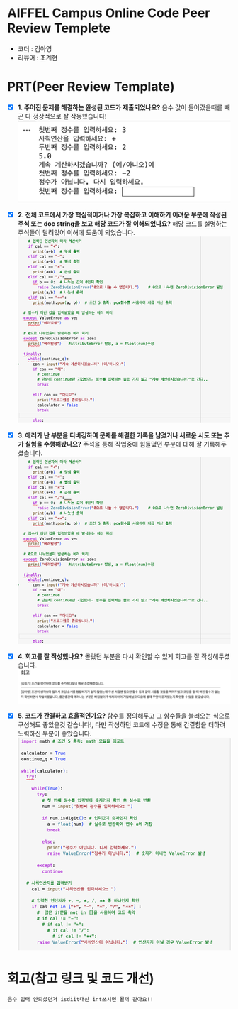 # AIFFEL Campus Online Code Peer Review Templete
- 코더 : 김아영
- 리뷰어 : 조계현


# PRT(Peer Review Template)
- [X]  **1. 주어진 문제를 해결하는 완성된 코드가 제출되었나요?**
      음수 값이 들어갔을때를 빼곤 다 정상적으로 잘 작동했습니다!
![Alt Text](08291.png)

- [X]  **2. 전체 코드에서 가장 핵심적이거나 가장 복잡하고 이해하기 어려운 부분에 작성된 
주석 또는 doc string을 보고 해당 코드가 잘 이해되었나요?**
      해당 코드를 설명하는 주석들이 달려있어 이해에 도움이 되었습니다.
![Alt Text](08292.png)
         
- [X]  **3. 에러가 난 부분을 디버깅하여 문제를 해결한 기록을 남겼거나
새로운 시도 또는 추가 실험을 수행해봤나요?**
      주석을 통해 작업중에 힘들었던 부분에 대해 잘 기록해두셨습니다.
![Alt Text](08292.png)
        
- [X]  **4. 회고를 잘 작성했나요?**
      몰랐던 부분을 다시 확인할 수 있게 회고를 잘 작성해두셨습니다.
![Alt Text](08293.png)
        
- [X]  **5. 코드가 간결하고 효율적인가요?**
      함수를 정의해두고 그 함수들을 불러오는 식으로 구성해도 좋았을것 같습니다!, 다만 작성하던 코드에 수정을 통해 간결함을 더하려 노력하신 부분이 좋았습니다.
![Alt Text](08294.png)

# 회고(참고 링크 및 코드 개선)
```
음수 입력 안되셨던거 isdiit대신 int쓰시면 될꺼 같아요!!
```
